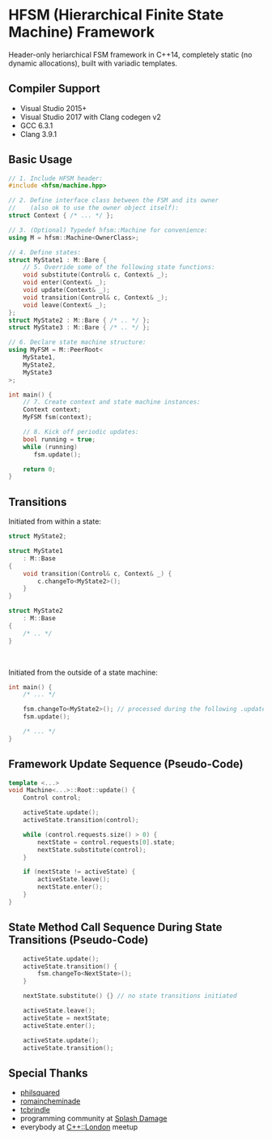 # HFSM (Hierarchical Finite State Machine) Framework

Header-only heriarchical FSM framework in C++14, completely static (no dynamic allocations), built with variadic templates.


## Compiler Support

- Visual Studio 2015+
- Visual Studio 2017 with Clang codegen v2
- GCC 6.3.1
- Clang 3.9.1


## Basic Usage

```cpp
// 1. Include HFSM header:
#include <hfsm/machine.hpp>

// 2. Define interface class between the FSM and its owner
//    (also ok to use the owner object itself):
struct Context { /* ... */ };

// 3. (Optional) Typedef hfsm::Machine for convenience:
using M = hfsm::Machine<OwnerClass>;

// 4. Define states:
struct MyState1 : M::Bare {
	// 5. Override some of the following state functions:
	void substitute(Control& c, Context& _);
	void enter(Context& _);
	void update(Context& _);
	void transition(Control& c, Context& _);
	void leave(Context& _);
};
struct MyState2 : M::Bare { /* .. */ };
struct MyState3 : M::Bare { /* .. */ };

// 6. Declare state machine structure:
using MyFSM = M::PeerRoot<
	MyState1,
	MyState2,
	MyState3
>;

int main() {
    // 7. Create context and state machine instances:
    Context context;
    MyFSM fsm(context);

    // 8. Kick off periodic updates:
    bool running = true;
    while (running)
       fsm.update();

    return 0;
}
```


## Transitions

Initiated from within a state:
```cpp
struct MyState2;

struct MyState1
    : M::Base
{
    void transition(Control& c, Context& _) {
        c.changeTo<MyState2>();
    }
}

struct MyState2
    : M::Base
{
    /* .. */
}
```
<br>

Initiated from the outside of a state machine:
```cpp
int main() {
    /* ... */

    fsm.changeTo<MyState2>(); // processed during the following .update():
    fsm.update();

    /* ... */
}
```


## Framework Update Sequence (Pseudo-Code)

```cpp
template <...>
void Machine<...>::Root::update() {
    Control control;

    activeState.update();
    activeState.transition(control);

    while (control.requests.size() > 0) {
        nextState = control.requests[0].state;
        nextState.substitute(control);
    }

    if (nextState != activeState) {
        activeState.leave();
        nextState.enter();
    }
}
```


## State Method Call Sequence During State Transitions (Pseudo-Code)

```cpp
    activeState.update();
    activeState.transition() {
        fsm.changeTo<NextState>();
    }

    nextState.substitute() {} // no state transitions initiated

    activeState.leave();
    activeState = nextState;
    activeState.enter();

    activeState.update();
    activeState.transition();
```

## Special Thanks

- [philsquared](https://github.com/philsquared)
- [romaincheminade](https://github.com/romaincheminade)
- [tcbrindle](https://github.com/tcbrindle)
- programming community at [Splash Damage](http://www.splashdamage.com/)
- everybody at [C++::London](https://www.meetup.com/CppLondon/) meetup